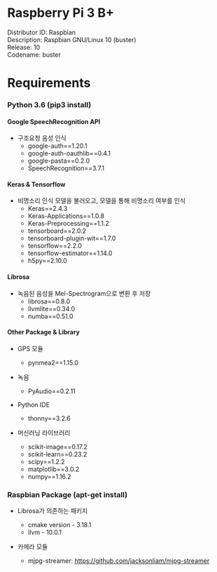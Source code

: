 # **Raspberry Pi 3 B+**

Distributor ID:	Raspbian  
Description:	Raspbian GNU/Linux 10 (buster)  
Release:	10  
Codename:	buster  



# Requirements

### Python 3.6 (pip3 install)

#### Google SpeechRecognition API

* 구조요청 음성 인식
  * google-auth==1.20.1
  * google-auth-oauthlib==0.4.1
  * google-pasta==0.2.0
  * SpeechRecognition==3.7.1



#### Keras & Tensorflow

* 비명소리 인식 모델을 불러오고, 모델을 통해 비명소리 여부를 인식
  * Keras==2.4.3
  * Keras-Applications==1.0.8
  * Keras-Preprocessing==1.1.2
  * tensorboard==2.0.2
  * tensorboard-plugin-wit==1.7.0
  * tensorflow==2.2.0
  * tensorflow-estimator==1.14.0
  * h5py==2.10.0



#### Librosa

* 녹음된 음성을 Mel-Spectrogram으로 변환 후 저장
  * librosa==0.8.0
  * llvmlite==0.34.0
  * numba==0.51.0



#### Other Package & Library

* GPS 모듈
  * pynmea2==1.15.0
* 녹음
  * PyAudio==0.2.11

* Python IDE
  * thonny==3.2.6
* 머신러닝 라이브러리
  * scikit-image==0.17.2
  * scikit-learn==0.23.2
  * scipy==1.2.2
  * matplotlib==3.0.2
  * numpy==1.16.2





### Raspbian Package (apt-get install)

* Librosa가 의존하는 패키지
  * cmake version - 3.18.1
  * llvm - 10.0.1



* 카메라 모듈
  * mjpg-streamer: https://github.com/jacksonliam/mjpg-streamer

